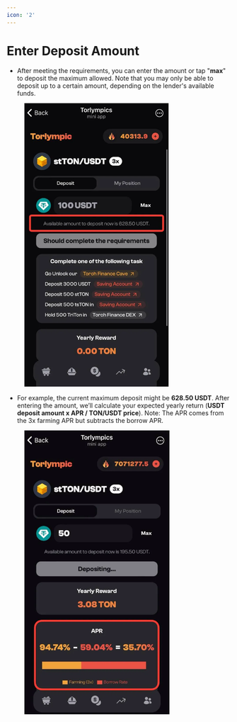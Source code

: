 ```yaml
---
icon: '2'
---
```


# Enter Deposit Amount

* After meeting the requirements, you can enter the amount or tap "**max**" to deposit the maximum allowed. Note that you may only be able to deposit up to a certain amount, depending on the lender's available funds.

<figure><img src="../../.gitbook/assets/image (22).png" alt="" width="326"><figcaption></figcaption></figure>

* For example, the current maximum deposit might be **628.50 USDT**. After entering the amount, we’ll calculate your expected yearly return (**USDT deposit amount x APR / TON/USDT price**). Note: The APR comes from the 3x farming APR but subtracts the borrow APR.

<figure><img src="../../.gitbook/assets/image (21).png" alt="" width="328"><figcaption></figcaption></figure>
